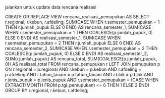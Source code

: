 jalankan untuk update data rencana realisasi

CREATE OR REPLACE VIEW rencana_realisasi_pemupukan AS
SELECT 
    r.regional,
    r.kebun,
    r.afdeling,
    SUM(CASE WHEN r.semester_pemupukan = 1 THEN r.jumlah_pupuk ELSE 0 END) AS rencana_semester_1,
    SUM(CASE WHEN r.semester_pemupukan = 1 THEN COALESCE(p.jumlah_pupuk, 0) ELSE 0 END) AS realisasi_semester_1,
    SUM(CASE WHEN r.semester_pemupukan = 2 THEN r.jumlah_pupuk ELSE 0 END) AS rencana_semester_2,
    SUM(CASE WHEN r.semester_pemupukan = 2 THEN COALESCE(p.jumlah_pupuk, 0) ELSE 0 END) AS realisasi_semester_2,
    SUM(r.jumlah_pupuk) AS rencana_total,
    SUM(COALESCE(p.jumlah_pupuk, 0)) AS realisasi_total
FROM rencana_pemupukan r
LEFT JOIN pemupukan p
    ON r.regional = p.regional
    AND r.kebun = p.kebun
    AND r.afdeling = p.afdeling
    AND r.tahun_tanam = p.tahun_tanam
    AND r.blok = p.blok
    AND r.jenis_pupuk = p.jenis_pupuk
    AND r.semester_pemupukan = (CASE WHEN EXTRACT(MONTH FROM p.tgl_pemupukan) <= 6 THEN 1 ELSE 2 END)
GROUP BY r.regional, r.kebun, r.afdeling;